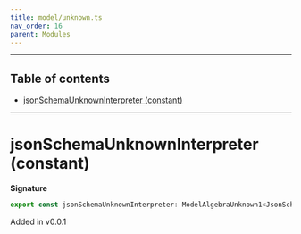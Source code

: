 ```yaml
---
title: model/unknown.ts
nav_order: 16
parent: Modules
---
```


---

<h2 class="text-delta">Table of contents</h2>

- [jsonSchemaUnknownInterpreter (constant)](#jsonschemaunknowninterpreter-constant)

---

# jsonSchemaUnknownInterpreter (constant)

**Signature**

```ts
export const jsonSchemaUnknownInterpreter: ModelAlgebraUnknown1<JsonSchemaURI> = ...
```

Added in v0.0.1
